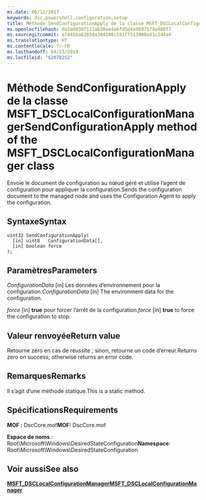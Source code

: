 ```yaml
---
ms.date: 06/12/2017
keywords: dsc,powershell,configuration,setup
title: Méthode SendConfigurationApply de la classe MSFT_DSCLocalConfigurationManager
ms.openlocfilehash: da3a08307122ab38ee4a6fd5d4a9b97579a988f7
ms.sourcegitcommit: e7445ba8203da304286c591ff513900ad1c244a4
ms.translationtype: HT
ms.contentlocale: fr-FR
ms.lasthandoff: 04/23/2019
ms.locfileid: "62078252"
---
```

# <a name="sendconfigurationapply-method-of-the-msftdsclocalconfigurationmanager-class"></a><span data-ttu-id="634c5-103">Méthode SendConfigurationApply de la classe MSFT_DSCLocalConfigurationManager</span><span class="sxs-lookup"><span data-stu-id="634c5-103">SendConfigurationApply method of the MSFT_DSCLocalConfigurationManager class</span></span>

<span data-ttu-id="634c5-104">Envoie le document de configuration au nœud géré et utilise l’agent de configuration pour appliquer la configuration.</span><span class="sxs-lookup"><span data-stu-id="634c5-104">Sends the configuration document to the managed node and uses the Configuration Agent to apply the configuration.</span></span>

## <a name="syntax"></a><span data-ttu-id="634c5-105">Syntaxe</span><span class="sxs-lookup"><span data-stu-id="634c5-105">Syntax</span></span>

```mof
uint32 SendConfigurationApply(
  [in] uint8   ConfigurationData[],
  [in] boolean force
);
```

## <a name="parameters"></a><span data-ttu-id="634c5-106">Paramètres</span><span class="sxs-lookup"><span data-stu-id="634c5-106">Parameters</span></span>

<span data-ttu-id="634c5-107">*ConfigurationData* \[in\] Les données d’environnement pour la configuration.</span><span class="sxs-lookup"><span data-stu-id="634c5-107">*ConfigurationData* \[in\] The environment data for the configuration.</span></span>

<span data-ttu-id="634c5-108">*force* \[in\] **true** pour forcer l’arrêt de la configuration.</span><span class="sxs-lookup"><span data-stu-id="634c5-108">*force* \[in\] **true** to force the configuration to stop.</span></span>

## <a name="return-value"></a><span data-ttu-id="634c5-109">Valeur renvoyée</span><span class="sxs-lookup"><span data-stu-id="634c5-109">Return value</span></span>

<span data-ttu-id="634c5-110">Retourne zéro en cas de réussite ; sinon, retourne un code d’erreur.</span><span class="sxs-lookup"><span data-stu-id="634c5-110">Returns zero on success; otherwise returns an error code.</span></span>

## <a name="remarks"></a><span data-ttu-id="634c5-111">Remarques</span><span class="sxs-lookup"><span data-stu-id="634c5-111">Remarks</span></span>

<span data-ttu-id="634c5-112">Il s’agit d’une méthode statique.</span><span class="sxs-lookup"><span data-stu-id="634c5-112">This is a static method.</span></span>

## <a name="requirements"></a><span data-ttu-id="634c5-113">Spécifications</span><span class="sxs-lookup"><span data-stu-id="634c5-113">Requirements</span></span>

<span data-ttu-id="634c5-114">**MOF :** DscCore.mof</span><span class="sxs-lookup"><span data-stu-id="634c5-114">**MOF:** DscCore.mof</span></span>

<span data-ttu-id="634c5-115">**Espace de noms** : Root\Microsoft\Windows\DesiredStateConfiguration</span><span class="sxs-lookup"><span data-stu-id="634c5-115">**Namespace**: Root\Microsoft\Windows\DesiredStateConfiguration</span></span>

## <a name="see-also"></a><span data-ttu-id="634c5-116">Voir aussi</span><span class="sxs-lookup"><span data-stu-id="634c5-116">See also</span></span>

[<span data-ttu-id="634c5-117">**MSFT_DSCLocalConfigurationManager**</span><span class="sxs-lookup"><span data-stu-id="634c5-117">**MSFT_DSCLocalConfigurationManager**</span></span>](msft-dsclocalconfigurationmanager.md)
